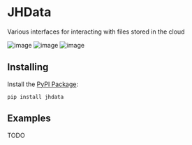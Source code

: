 JHData
================

Various interfaces for interacting with files stored in the cloud

![image](https://img.shields.io/pypi/v/jhdata?style=flat-square)
![image](https://img.shields.io/static/v1?label=pytest&message=1+failed%2C+1+tests&color=critical&style=flat-square)
![image](https://img.shields.io/static/v1?label=coverage&message=70%25&color=green&style=flat-square)

## Installing

Install the [PyPI Package](https://pypi.org/project/jhdata/):

    pip install jhdata

## Examples

TODO
